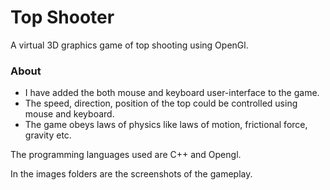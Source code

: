 # Top Shooter
A virtual 3D graphics game of top shooting using OpenGl. 
 

### About ###
* I have added the both mouse and keyboard user-interface to the game.
* The speed, direction, position of the top could be controlled using mouse and keyboard.
* The game obeys laws of physics like laws of motion, frictional force, gravity etc.

The programming languages used are C++ and Opengl.

In the images folders are the screenshots of the gameplay.
